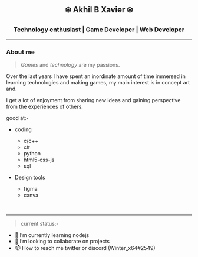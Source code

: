 <p>
<h2 align = "center">❄️ Akhil B Xavier ❄️</h2>
<h3 align = "center">Technology enthusiast | Game Developer | Web Developer</h3>
</p>

---

### **About me**

> _Games_ and _technology_ are my passions.

Over the last years I have spent an inordinate amount of time immersed in learning technologies and making games, my main interest is in concept art and.

I get a lot of enjoyment from sharing new ideas and gaining perspective from the experiences of others.

good at:-

-   coding

    -   c/c++
    -   c#
    -   python
    -   html5-css-js
    -   sql

-   Design tools

    -   figma
    -   canva

<br>

---

> current status:-

-   🌱 I’m currently learning nodejs
-   💞️ I’m looking to collaborate on projects
-   📫 How to reach me twitter or discord (Winter_x64#2549)
